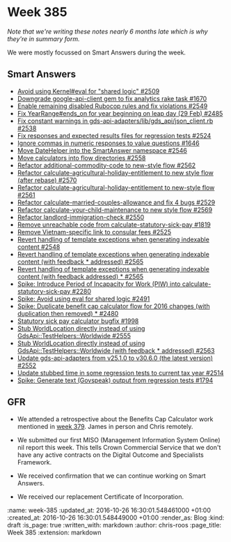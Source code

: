 Week 385
========

_Note that we're writing these notes nearly 6 months late which is why they're in summary form._

We were mostly focussed on Smart Answers during the week.

## Smart Answers

* [Avoid using Kernel#eval for "shared logic" #2509](https://github.com/alphagov/smart-answers/pull/2509)
* [Downgrade google-api-client gem to fix analytics rake task #1670](https://github.com/alphagov/smart-answers/pull/1670)
* [Enable remaining disabled Rubocop rules and fix violations #2549](https://github.com/alphagov/smart-answers/pull/2549)
* [Fix YearRange#ends_on for year beginning on leap day (29 Feb) #2485](https://github.com/alphagov/smart-answers/pull/2485)
* [Fix constant warnings in gds-api-adapters/lib/gds_api/json_client.rb #2538](https://github.com/alphagov/smart-answers/pull/2538)
* [Fix responses and expected results files for regression tests #2524](https://github.com/alphagov/smart-answers/pull/2524)
* [Ignore commas in numeric responses to value questions #1646](https://github.com/alphagov/smart-answers/pull/1646)
* [Move DateHelper into the SmartAnswer namespace #2546](https://github.com/alphagov/smart-answers/pull/2546)
* [Move calculators into flow directories #2558](https://github.com/alphagov/smart-answers/pull/2558)
* [Refactor additional-commodity-code to new-style flow #2562](https://github.com/alphagov/smart-answers/pull/2562)
* [Refactor calculate-agricultural-holiday-entitlement to new style flow (after rebase) #2570](https://github.com/alphagov/smart-answers/pull/2570)
* [Refactor calculate-agricultural-holiday-entitlement to new-style flow #2561](https://github.com/alphagov/smart-answers/pull/2561)
* [Refactor calculate-married-couples-allowance and fix 4 bugs #2529](https://github.com/alphagov/smart-answers/pull/2529)
* [Refactor calculate-your-child-maintenance to new style flow #2569](https://github.com/alphagov/smart-answers/pull/2569)
* [Refactor landlord-immigration-check #2550](https://github.com/alphagov/smart-answers/pull/2550)
* [Remove unreachable code from calculate-statutory-sick-pay #1819](https://github.com/alphagov/smart-answers/pull/1819)
* [Remove Vietnam-specific link to consular fees #2525](https://github.com/alphagov/smart-answers/pull/2525)
* [Revert handling of template exceptions when generating indexable content #2548](https://github.com/alphagov/smart-answers/pull/2548)
* [Revert handling of template exceptions when generating indexable content (with feedback * addressed) #2565](https://github.com/alphagov/smart-answers/pull/2565)
* [Revert handling of template exceptions when generating indexable content (with feedback addressed) * #2565](https://github.com/alphagov/smart-answers/pull/2565)
* [Spike: Introduce Period of Incapacity for Work (PIW) into calculate-statutory-sick-pay #2280](https://github.com/alphagov/smart-answers/pull/2280)
* [Spike: Avoid using eval for shared logic #2491](https://github.com/alphagov/smart-answers/pull/2491)
* [Spike: Duplicate benefit cap calculator flow for 2016 changes (with duplication then removed) * #2480](https://github.com/alphagov/smart-answers/pull/2480)
* [Statutory sick pay calculator bugfix #1998](https://github.com/alphagov/smart-answers/pull/1998)
* [Stub WorldLocation directly instead of using GdsApi::TestHelpers::Worldwide #2555](https://github.com/alphagov/smart-answers/pull/2555)
* [Stub WorldLocation directly instead of using GdsApi::TestHelpers::Worldwide (with feedback * addressed) #2563](https://github.com/alphagov/smart-answers/pull/2563)
* [Update gds-api-adapters from v25.1.0 to v30.6.0 (the latest version) #2552](https://github.com/alphagov/smart-answers/pull/2552)
* [Update stubbed time in some regression tests to current tax year #2514](https://github.com/alphagov/smart-answers/pull/2514)
* [Spike: Generate text (Govspeak) output from regression tests #1794](https://github.com/alphagov/smart-answers/pull/1794)

## GFR

* We attended a retrospective about the Benefits Cap Calculator work mentioned in [week 379][week-379]. James in person and Chris remotely.

* We submitted our first MISO (Management Information System Online) nil report this week. This tells Crown Commercial Service that we don't have any active contracts on the Digital Outcome and Specialists Framework.

* We received confirmation that we can continue working on Smart Answers.

* We received our replacement Certificate of Incorporation.

[week-379]: /week-379#changes-to-benefit-cap-calculator

:name: week-385
:updated_at: 2016-10-26 16:30:01.548461000 +01:00
:created_at: 2016-10-26 16:30:01.548449000 +01:00
:render_as: Blog
:kind: draft
:is_page: true
:written_with: markdown
:author: chris-roos
:page_title: Week 385
:extension: markdown
